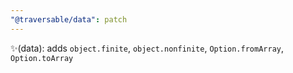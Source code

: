 ```yaml
---
"@traversable/data": patch
---
```


✨(data): adds `object.finite`, `object.nonfinite`, `Option.fromArray`, `Option.toArray`
